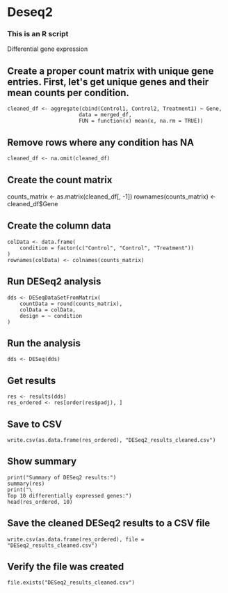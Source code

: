 # Deseq2
### This is an R script
Differential gene expression
## Create a proper count matrix with unique gene entries. First, let's get unique genes and their mean counts per condition.
```
cleaned_df <- aggregate(cbind(Control1, Control2, Treatment1) ~ Gene, 
                       data = merged_df, 
                       FUN = function(x) mean(x, na.rm = TRUE))
```
## Remove rows where any condition has NA
```
cleaned_df <- na.omit(cleaned_df)
```
## Create the count matrix
counts_matrix <- as.matrix(cleaned_df[, -1])
rownames(counts_matrix) <- cleaned_df$Gene

## Create the column data
```
colData <- data.frame(
    condition = factor(c("Control", "Control", "Treatment"))
)
rownames(colData) <- colnames(counts_matrix)
```
## Run DESeq2 analysis
```
dds <- DESeqDataSetFromMatrix(
    countData = round(counts_matrix),
    colData = colData,
    design = ~ condition
)
```
## Run the analysis
```
dds <- DESeq(dds)
```
## Get results
```
res <- results(dds)
res_ordered <- res[order(res$padj), ]
```
## Save to CSV
```
write.csv(as.data.frame(res_ordered), "DESeq2_results_cleaned.csv")
```
## Show summary
```
print("Summary of DESeq2 results:")
summary(res)
print("\
Top 10 differentially expressed genes:")
head(res_ordered, 10)
```
## Save the cleaned DESeq2 results to a CSV file
```
write.csv(as.data.frame(res_ordered), file = "DESeq2_results_cleaned.csv")
```
## Verify the file was created
```
file.exists("DESeq2_results_cleaned.csv")

```
